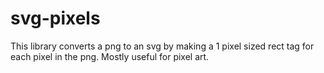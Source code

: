 # svg-pixels

This library converts a png to an svg by making a 1 pixel sized rect tag for each pixel in the png. Mostly useful for pixel art.
